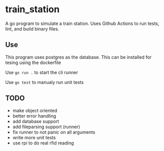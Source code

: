 # train_station

A go program to simulate a train station. Uses Github Actions to run tests, lint, and build binary files.

## Use
This program uses postgres as the database. This can be installed for tesing using the dockerfile


Use `go run .` to start the cli runner


Use `go test` to manualy run unit tests

## TODO
- make object oriented
- better error handling
- add database support
- add fileparsing support (runner)
- fix runner to not panic on all arguments
- write more unit tests
- use rpi to do real rfid reading

